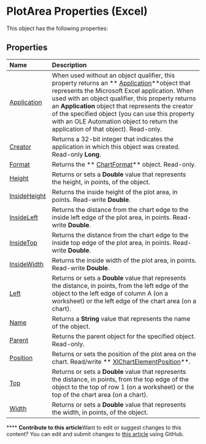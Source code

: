 
# PlotArea Properties (Excel)
This object has the following properties:

## Properties



|**Name**|**Description**|
|:-----|:-----|
| [Application](96c3eb5e-606d-dd77-98b9-9a4b8f393aaf.md)|When used without an object qualifier, this property returns an  ** [Application](19b73597-5cf9-4f56-8227-b5211f657f6f.md)**object that represents the Microsoft Excel application. When used with an object qualifier, this property returns an  **Application** object that represents the creator of the specified object (you can use this property with an OLE Automation object to return the application of that object). Read-only.|
| [Creator](761dd9c8-2aff-0c03-e25c-b80871c3e147.md)|Returns a 32-bit integer that indicates the application in which this object was created. Read-only  **Long**.|
| [Format](03047465-a4b9-91e8-15f4-3feb498078ab.md)|Returns the  ** [ChartFormat](edac71b7-ed38-6658-2cbf-6493dc1ad3ed.md)** object. Read-only.|
| [Height](511695f8-ad8e-cc6c-f2a6-0a6969ab6778.md)|Returns or sets a  **Double** value that represents the height, in points, of the object.|
| [InsideHeight](a9b2e591-afc5-331e-86b5-bbeb47696c3d.md)|Returns the inside height of the plot area, in points. Read-write  **Double**.|
| [InsideLeft](193934e2-c3ca-c3cf-fb90-2dd45e17f9b8.md)|Returns the distance from the chart edge to the inside left edge of the plot area, in points. Read-write  **Double**.|
| [InsideTop](33d609cd-8764-ef95-2864-10aee1e161b1.md)|Returns the distance from the chart edge to the inside top edge of the plot area, in points. Read-write  **Double**.|
| [InsideWidth](2ebad523-2f25-28c1-5d6e-56517e2690b7.md)|Returns the inside width of the plot area, in points. Read-write  **Double**.|
| [Left](59e47bba-05d1-563a-8df1-d0265d77f94e.md)|Returns or sets a  **Double** value that represents the distance, in points, from the left edge of the object to the left edge of column A (on a worksheet) or the left edge of the chart area (on a chart).|
| [Name](180d788a-52d7-3795-0ae5-813949e7348e.md)|Returns a  **String** value that represents the name of the object.|
| [Parent](c60df4df-c09a-bce8-9460-eca9e9e47c95.md)|Returns the parent object for the specified object. Read-only.|
| [Position](66bea823-1e2b-051c-0259-6916da185ca2.md)|Returns or sets the position of the plot area on the chart. Read/write  ** [XlChartElementPosition](37de7a13-ac72-42e8-7eca-a845b84ff4a0.md)**.|
| [Top](db08b48d-a930-2e60-b924-1298af682742.md)|Returns or sets a  **Double** value that represents the distance, in points, from the top edge of the object to the top of row 1 (on a worksheet) or the top of the chart area (on a chart).|
| [Width](9bf7bd1f-e50e-378d-cb16-2b931c34aa65.md)|Returns or sets a  **Double** value that represents the width, in points, of the object.|

****   **Contribute to this article**Want to edit or suggest changes to this content? You can edit and submit changes to  [this article](https://github.com/jhershey00/VBA_Excel_Test/OpenXMLCon/articles/cc7e9c4c-4d5f-4aac-9dbc-b1417b836b69.md) using GitHub.

